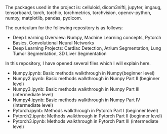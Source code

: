 The packages used in the project is: celluloid, dicom3nifti, jupyter, imgaug, tensorboard, torch, torchio, torchmetrics, torchvision, opencv-python, numpy, matplotlib, pandas, pydicom. 

The curriculum for the following repository is as follows: 
- Deep Learning Overview: Numpy, Machine Learning concepts, Pytorch Basics, Convolutional Neural Networks 
- Deep Learning Projects: Cardiac Detection, Atrium Segmentation, Lung Tumor Segmentation, 3D Liver Segmentation 

In this repository, I have opened several files which I will explain here. 
- Numpy.ipynb: Basic methods walkthrough in Numpy(beginner level)
- Numpy2.ipynb: Basic methods walkthrough in Numpy Part II (beginner level)
- Numpy3.ipynb: Basic methods walkthrough in Numpy Part III (intermediate level)
- Numpy4.ipynb: Basic methods walkthrough in Numpy Part IV (intermediate level)
- Pytorch.ipynb: Methods walkthrough in Pytorch Part I (beginner level)
- Pytorch2.ipynb: Methods walkthrough in Pytorch Part II (beginner level)
- Pytorch3.ipynb: Methods walkthrough in Pytorch Part III (intermediate level)